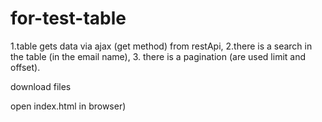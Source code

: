 # for-test-table


1.table gets data via ajax (get method) from restApi,
2.there is a search in the table (in the email name),
3. there is a pagination (are used limit and offset).

download files

open index.html in browser)
